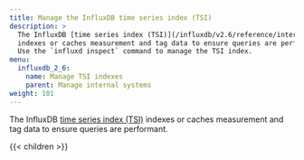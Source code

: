 ```yaml
---
title: Manage the InfluxDB time series index (TSI)
description: >
  The InfluxDB [time series index (TSI)](/influxdb/v2.6/reference/internals/storage-engine/#time-series-index-tsi)
  indexes or caches measurement and tag data to ensure queries are performant.
  Use the `influxd inspect` command to manage the TSI index.
menu:
  influxdb_2_6:
    name: Manage TSI indexes
    parent: Manage internal systems
weight: 101
---
```


The InfluxDB [time series index (TSI)](/influxdb/v2.6/reference/internals/storage-engine/#time-series-index-tsi)
indexes or caches measurement and tag data to ensure queries are performant.

{{< children >}}
